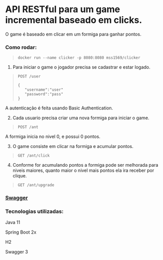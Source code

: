 # API RESTful para um game incremental baseado em clicks.

O game é baseado em clicar em um formiga para ganhar pontos.

### Como rodar:
>```docker run --name clicker -p 8080:8080 mss1569/clicker```

1) Para iniciar o game o jogador precisa se cadastrar e estar logado.
>```POST /user```
>```
>{
>    "username":"user"
>    "password":"pass"
>}
>```

A autenticação é feita usando Basic Authentication.

2) Cada usuario precisa criar uma nova formiga para iniciar o game.
>```POST /ant```

A formiga inicia no nivel 0, e possui 0 pontos.

3) O game consiste em clicar na formiga e acumular pontos.
>```GET /ant/click```

4) Conforme for acumulando pontos a formiga pode ser melhorada para niveis maiores, quanto maior o nivel mais pontos ela ira receber por clique.
>```GET /ant/upgrade```

### [Swagger](http://localhost:8080/swagger-ui.html)


### Tecnologias utilizadas:


Java 11

Spring Boot 2x

H2

Swagger 3